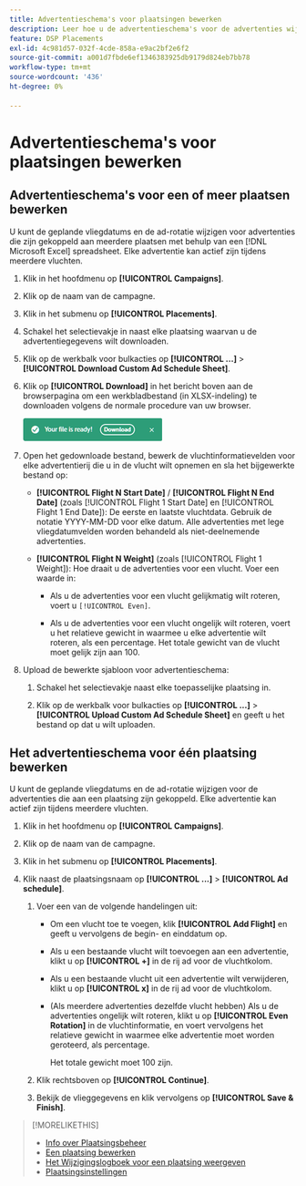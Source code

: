 ```yaml
---
title: Advertentieschema's voor plaatsingen bewerken
description: Leer hoe u de advertentieschema's voor de advertenties wijzigt die bij plaatsingen horen.
feature: DSP Placements
exl-id: 4c981d57-032f-4cde-858a-e9ac2bf2e6f2
source-git-commit: a001d7fbde6ef1346383925db9179d824eb7bb78
workflow-type: tm+mt
source-wordcount: '436'
ht-degree: 0%

---
```


# Advertentieschema&#39;s voor plaatsingen bewerken

## Advertentieschema&#39;s voor een of meer plaatsen bewerken

U kunt de geplande vliegdatums en de ad-rotatie wijzigen voor advertenties die zijn gekoppeld aan meerdere plaatsen met behulp van een [!DNL Microsoft Excel] spreadsheet. Elke advertentie kan actief zijn tijdens meerdere vluchten.

1. Klik in het hoofdmenu op **[!UICONTROL Campaigns]**.

1. Klik op de naam van de campagne.

1. Klik in het submenu op **[!UICONTROL Placements]**.

1. Schakel het selectievakje in naast elke plaatsing waarvan u de advertentiegegevens wilt downloaden.

1. Klik op de werkbalk voor bulkacties op **[!UICONTROL ...]** > **[!UICONTROL Download Custom Ad Schedule Sheet]**.

1. Klik op **[!UICONTROL Download]** in het bericht boven aan de browserpagina om een werkbladbestand (in XLSX-indeling) te downloaden volgens de normale procedure van uw browser.

   ![Klaar-melding downloaden](/help/dsp/assets/download-ready.png "Klaar-melding downloaden")

1. Open het gedownloade bestand, bewerk de vluchtinformatievelden voor elke advertentierij die u in de vlucht wilt opnemen en sla het bijgewerkte bestand op:

   * **[!UICONTROL Flight N Start Date]** / **[!UICONTROL Flight N End Date]** (zoals [!UICONTROL Flight 1 Start Date] en [!UICONTROL Flight 1 End Date]): De eerste en laatste vluchtdata. Gebruik de notatie YYYY-MM-DD voor elke datum. Alle advertenties met lege vliegdatumvelden worden behandeld als niet-deelnemende advertenties.

   * **[!UICONTROL Flight N Weight]** (zoals [!UICONTROL Flight 1 Weight]): Hoe draait u de advertenties voor een vlucht. Voer een waarde in:

      * Als u de advertenties voor een vlucht gelijkmatig wilt roteren, voert u `[!UICONTROL Even]`.

      * Als u de advertenties voor een vlucht ongelijk wilt roteren, voert u het relatieve gewicht in waarmee u elke advertentie wilt roteren, als een percentage. Het totale gewicht van de vlucht moet gelijk zijn aan 100.

1. Upload de bewerkte sjabloon voor advertentieschema:

   1. Schakel het selectievakje naast elke toepasselijke plaatsing in.

   1. Klik op de werkbalk voor bulkacties op **[!UICONTROL ...]** > **[!UICONTROL Upload Custom Ad Schedule Sheet]** en geeft u het bestand op dat u wilt uploaden.

## Het advertentieschema voor één plaatsing bewerken

<!-- Some placements don't have this option. Clarify which placement types aren't eligible -- just simple ad serving placements (PG ones seem okay)? And anything else? -->

U kunt de geplande vliegdatums en de ad-rotatie wijzigen voor de advertenties die aan een plaatsing zijn gekoppeld. Elke advertentie kan actief zijn tijdens meerdere vluchten.

1. Klik in het hoofdmenu op **[!UICONTROL Campaigns]**.

1. Klik op de naam van de campagne.

1. Klik in het submenu op **[!UICONTROL Placements]**.

1. Klik naast de plaatsingsnaam op  **[!UICONTROL ...]** > **[!UICONTROL Ad schedule]**.

   1. Voer een van de volgende handelingen uit:

      * Om een vlucht toe te voegen, klik **[!UICONTROL Add Flight]** en geeft u vervolgens de begin- en einddatum op.

      * Als u een bestaande vlucht wilt toevoegen aan een advertentie, klikt u op **[!UICONTROL +]** in de rij ad voor de vluchtkolom.

      * Als u een bestaande vlucht uit een advertentie wilt verwijderen, klikt u op **[!UICONTROL x]** in de rij ad voor de vluchtkolom.

      * (Als meerdere advertenties dezelfde vlucht hebben) Als u de advertenties ongelijk wilt roteren, klikt u op **[!UICONTROL Even Rotation]** in de vluchtinformatie, en voert vervolgens het relatieve gewicht in waarmee elke advertentie moet worden geroteerd, als percentage.

        Het totale gewicht moet 100 zijn.

   1. Klik rechtsboven op **[!UICONTROL Continue]**.

   1. Bekijk de vlieggegevens en klik vervolgens op **[!UICONTROL Save & Finish]**.

>[!MORELIKETHIS]
>
>* [Info over Plaatsingsbeheer](placement-about.md)
>* [Een plaatsing bewerken](placement-edit.md)
>* [Het Wijzigingslogboek voor een plaatsing weergeven](placement-change-log.md)
>* [Plaatsingsinstellingen](placement-settings.md)
